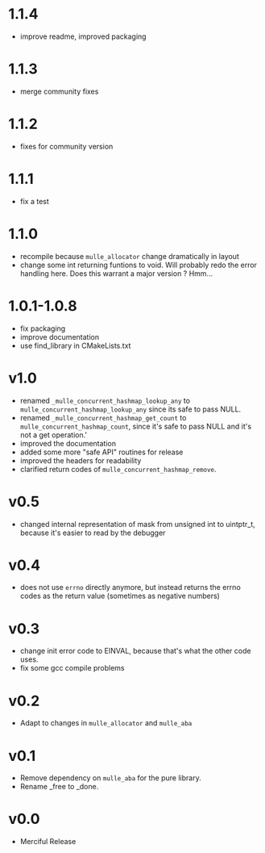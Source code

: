 1.1.4
===

* improve readme, improved packaging

1.1.3
===

* merge community fixes

1.1.2
===

* fixes for community version

1.1.1
===

* fix a test

1.1.0
===

* recompile because `mulle_allocator` change dramatically in layout
* change some int returning funtions to void. Will probably redo the error
handling here. Does this warrant a major version ? Hmm...


1.0.1-1.0.8
===

* fix packaging
* improve documentation
* use find_library in CMakeLists.txt


# v1.0

* renamed `_mulle_concurrent_hashmap_lookup_any` to `mulle_concurrent_hashmap_lookup_any` since its safe to pass NULL.
* renamed `_mulle_concurrent_hashmap_get_count` to `mulle_concurrent_hashmap_count`,
since it's safe to pass NULL and it's not a get operation.'
* improved the documentation
* added  some more "safe API" routines for release
* improved the headers for readability
* clarified return codes of `mulle_concurrent_hashmap_remove`.

# v0.5

* changed internal representation of mask from unsigned int to uintptr_t,
  because it's easier to read by the debugger

# v0.4

* does not use `errno` directly anymore, but instead returns the errno codes
  as the return value (sometimes as negative numbers)

# v0.3

* change init error code to EINVAL, because that's what the other code uses.
* fix some gcc compile problems

# v0.2

* Adapt to changes in `mulle_allocator` and `mulle_aba`

# v0.1

* Remove dependency on `mulle_aba` for the pure library.
* Rename _free to _done.

# v0.0

* Merciful Release
